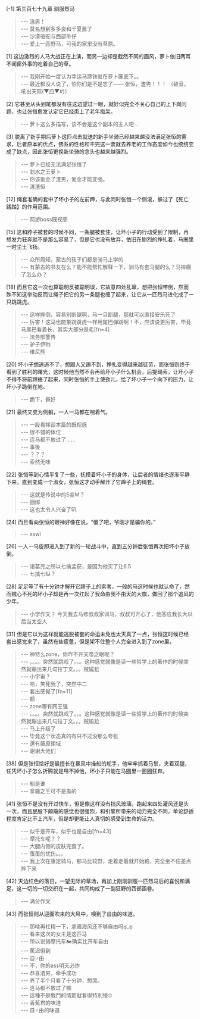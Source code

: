 
[-1] 第三百七十九章 驯服烈马
>--- 渣男！<br>
>--- 莫名想到多多良和千夏酱了<br>
>--- 沙漠骆驼与西部牛仔<br>
>--- 爱上一匹野马，可我的家里没有草原。<br>

[1] 这边激烈的人马大战正在上演，而另一边却是截然不同的画风，萝卜依旧两耳不闻窗外事的吃着自己的草。
>--- 我刚开始一度认为幸运马蹄铁就在萝卜脚底下。。<br>
>--- 最近都没人说了，怕你们是不是忘了——
张恒，渣男！！！
（破音，吼出天际(▼皿▼#)）<br>

[2] 它甚至从头到尾都没有往这边望过一眼，就好似完全不关心自己的上下岗问题，也让张恒愈发认定它已经患上了老年痴呆。
>--- 萝卜这么多描写，该不会是这个副本的主人吧…<br>

[3] 脱离了新手期后萝卜这匹点击就送的新手坐骑已经越来越没法满足张恒的需求，后者原本的优点，佛系的性格和干完这一票就去养老的工作态度如今也统统变成了缺点，因此张恒更换新坐骑的念头也越来越强烈。
>--- 萝卜已经无法满足张恒了<br>
>--- 划水之王萝卜<br>
>--- 你该氪金了渣男，氪金才能变强。<br>
>--- 渣渣恒<br>

[12] 绳套准确的套中了坏小子的左前蹄，与此同时张恒一个侧滚，躲过了【死亡践踏】的作用范围。
>--- 网游boss既视感<br>

[15] 这和脖子被套的时候不同，一条腿被套住，让坏小子的行动受到了限制，再想发力狂奔就不是那么容易了，但是它也没有放弃，依旧在剧烈的挣扎着，马圈里一时尘土飞扬。
>--- 众所周知，蒙古的孩子们都是骑马上学的<br>
>--- 有蒙古的书友在么？能不能帮忙解释一下，驯马有套马腿的么？马摔瘸了怎么办？<br>

[18] 而且它这一次也算聪明反被聪明误，它故意四处乱窜，想把张恒带倒，然而殊不知这举动反而让绳子把它的另一条腿也缠了起来，让它从一匹烈马进化成了一只跳跳虎。
>--- 这样摔倒，容易别断腿啊，马一旦断腿，那就可以直接安乐死了<br>
>--- 厉害！这马也能象跳跳虎一样用尾巴弹跳啊！不，应该说更厉害，毕竟马尾巴看着长，其实大部分是毛[fn=4]<br>
>--- 法务部警告<br>
>--- 驴子伊哟<br>
>--- 维尼熊<br>

[20] 坏小子想逃逃不了，想踢人又踢不到，挣扎变得越来越徒劳，而张恒则终于看到了胜利的曙光，这时候他当然不会再给坏小子什么机会，后提绳索，让坏小子不得不将前蹄蜷了起来，同时张恒的手上使劲儿，给了坏小子一个向下的压力，让坏小子跪倒在地。
>--- 跪下，撅好<br>

[21] 最终又变为侧躺，一人一马都在喘着气。
>--- 一股看摔跤本篇的既视感<br>
>--- 很不错的体位<br>
>--- 连马都不放过了……<br>
>--- 事後<br>
>--- ？？？<br>
>--- 索然无味<br>

[22] 张恒等到心情平复了一些，抚摸着坏小子的身体，让后者的情绪也逐渐平静下来，直到变成一个淑女，张恒这才动手解开了它蹄子上的绳套。
>--- 这就是传说中的S变M？<br>
>--- 捆绑<br>
>--- 这也太令人兴奋了叭<br>

[24] 而且看向张恒的眼神好像在说，“傻了吧，爷刚才是骗你的。”
>--- xswl<br>

[26] 一人一马旋即进入到了新的一轮战斗中，直到五分钟后张恒再次把坏小子放倒。
>--- 诸葛亮之所以七擒孟获，是因为他买了让6.5<br>
>--- 七擒七纵？<br>

[28] 足足等了有十分钟才解开它蹄子上的索套，一般的马这时候也就认命了，然而贼心不死的坏小子却是再一次扛起了我命由我不由天的大旗，做回了那个追风的少年。
>--- 小学作文？
今天我去马修叔叔家训马，叔叔可开心了，他答应我长大以后当太空人<br>

[31] 但是它以为这样就能逃脱被套的命运未免也太天真了一点，张恒这时候已经套出感觉来了，虽然有些疲惫，但是架不住整个人完全进入到了zone里。
>--- 神特么zone，你咋不开天帝之眼呢？<br>
>--- 。。。。突然就跳戏了。。。这种感觉就像是读一些哲学上的著作的时候突然就蹦出来几句拉丁文。。。贼尴尬<br>
>--- 小宇宙？<br>
>--- 哈，笑死我了，突然中二<br>
>--- 套出感覺了[fn=11]<br>
>--- 额<br>
>--- zone哪有网王强<br>
>--- 。。。。突然就跳戏了。。。这种感觉就像是读一些哲学上的著作的时候突然就蹦出来几句拉丁文。。。贼尴尬<br>
>--- 马上升级了<br>
>--- 毕竟这个状态真的有只不过没那么夸张<br>
>--- 還有藤原領域<br>
>--- 谢谢大佬们<br>

[38] 但是张恒恰好是最擅长在暴风中操船的舵手，他牢牢抓着马鬃，夹着双腿，任凭坏小子怎么折腾就是甩不掉他，坏小子只能在马圈里一圈圈狂奔。
>--- 船是谁<br>
>--- 拿骚之王可不是盖的<br>

[41] 张恒不是没有开过快车，但是像这样没有挡风玻璃，跑起来四处灌风还是头一次，而且屁股下颠簸的感觉也很强烈，和引擎所带来的动力完全不同，单论舒适程度肯定比不上汽车，但是却更能让人真切的感受到生命的活力。
>--- 似乎是开车，似乎也是自由[fn=43]<br>
>--- 摩托车呢？？<br>
>--- 大腿内侧的皮肤完蛋了。<br>
>--- 蛋蛋的忧伤。。。<br>
>--- 我上次在康定骑马，那马比较野，走着走着就开始跑，完全坐不住差点摔下来<br>

[42] 天边红色的落日，一望无际的草场，再加上刚刚驯服一匹烈马后的喜悦和满足，这一切的一切交织在一起，共同构成了一副狂野的西部画卷。
>--- 满分作文<br>

[43] 而张恒则从迎面吹来的大风中，嗅到了自由的味道。
>--- 那啥再杠精一下，拿骚海风还不够自由吗ಥ_ಥ<br>
>--- 看来这次的女主是这匹马<br>
>--- 所以说骑摩托车🏍确实比开车自由<br>
>--- 蕉迟但到<br>
>--- 自♂由<br>
>--- 不，你的ass明天必炸<br>
>--- 恭喜渣男，牵手成功<br>
>--- 养了半个月看了十分钟，想哭。<br>
>--- 连马都不放过了嘛<br>
>--- 這種不是戰鬥的情節就看得特別慢🙄<br>
>--- 香蕉君的味道<br>
>--- 自♂由的味道<br>
